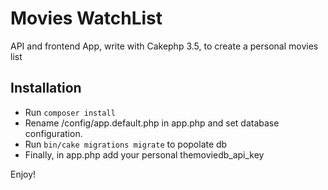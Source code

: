 # Movies WatchList

API and frontend App, write with Cakephp 3.5, to create a personal movies list

## Installation

* Run ```composer install```
* Rename /config/app.default.php in app.php and set database configuration. 
* Run ```bin/cake migrations migrate``` to popolate db
* Finally, in app.php add your personal themoviedb_api_key

Enjoy!